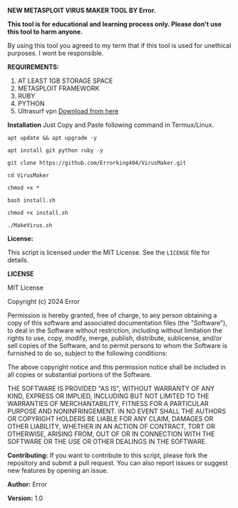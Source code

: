 
**NEW METASPLOIT VIRUS MAKER TOOL BY Error.**

**This tool is for educational and learning process only. Please don't use this tool to harm anyone.**

By using this tool you agreed to my term that if this tool is used for unethical purposes. I wont be responsible.

**REQUIREMENTS:**
1. AT LEAST 1GB STORAGE SPACE
2. METASPLOIT FRAMEWORK
3. RUBY
4. PYTHON
5. Ultrasurf vpn [Download from here](https://play.google.com/store/apps/details?id=us.ultrasurf.mobile.ultrasurf)

   
**Installation**
Just Copy and Paste following command in Termux/Linux.
```
apt update && apt upgrade -y

apt install git python ruby -y

git clone https://github.com/Errorking404/VirusMaker.git

cd VirusMaker

chmod +x *

bash install.sh

chmod +x install.sh

./MakeVirus.sh

```

**License:**

This script is licensed under the MIT License. See the `LICENSE` file for details.

**LICENSE**

MIT License

Copyright (c) 2024 Error

Permission is hereby granted, free of charge, to any person obtaining a copy
of this software and associated documentation files (the "Software"), to deal
in the Software without restriction, including without limitation the rights
to use, copy, modify, merge, publish, distribute, sublicense, and/or sell
copies of the Software, and to permit persons to whom the Software is
furnished to do so, subject to the following conditions:

The above copyright notice and this permission notice shall be included in all
copies or substantial portions of the Software.

THE SOFTWARE IS PROVIDED "AS IS", WITHOUT WARRANTY OF ANY KIND, EXPRESS OR
IMPLIED, INCLUDING BUT NOT LIMITED TO THE WARRANTIES OF MERCHANTABILITY,
FITNESS FOR A PARTICULAR PURPOSE AND NONINFRINGEMENT. IN NO EVENT SHALL THE
AUTHORS OR COPYRIGHT HOLDERS BE LIABLE FOR ANY CLAIM, DAMAGES OR OTHER
LIABILITY, WHETHER IN AN ACTION OF CONTRACT, TORT OR OTHERWISE, ARISING FROM,
OUT OF OR IN CONNECTION WITH THE SOFTWARE OR THE USE OR OTHER DEALINGS IN THE
SOFTWARE.

**Contributing:**
If you want to contribute to this script, please fork the repository and submit a pull request. You can also report issues or suggest new features by opening an issue.

**Author:**
Error

**Version:**
1.0
